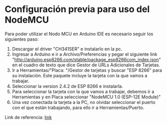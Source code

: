 # Configuración previa para uso del NodeMCU

Para poder utilizar el Nodo MCU en Arduino IDE es necesario seguir los siguientes paso:

1. Descargar el driver "CH341SER" e instalarlo en la pc.
2. Ingresar a Arduino e ir a Archivo/Preferencias y pegar el siguiente link "http://arduino.esp8266.com/stable/package_esp8266com_index.json" en el cuadro de texto que dice Gestor de URLs Adicionales de Tarjetas.  
3. Ir a Herramientas/"Placa: "/Gestor de tarjetas y buscar "ESP 8266" para su instalación. Este paquete incluye la tarjeta con la que vamos a trabajar.
4. Seleccionar la version 2.4.2 de ESP 8266 e instalarla.
5. Para seleccionar la tarjeta con la que vamos a trabajar, debemos ir a Herramientas y en Placa seleccionar "NodeMCU 1.0 (ESP-12E Module)"
6. Una vez conectada la tarjeta a la PC, no olvidar seleccionar el puerto con el que están trabajando, para ello ir a Herramientas/Puerto.

Link de referencia: [link](https://esp8266-arduino-spanish.readthedocs.io/es/latest/installing.html)